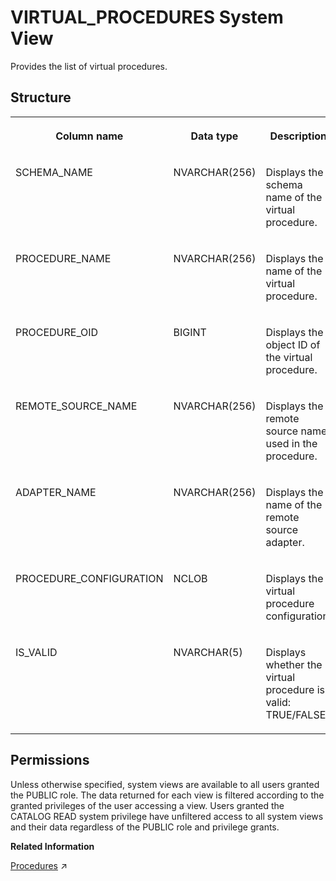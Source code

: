 <!-- loioacd0ac9f709247068dbe72b52d1f6a34 -->

# VIRTUAL\_PROCEDURES System View

Provides the list of virtual procedures.



## Structure


<table>
<tr>
<th valign="top">

Column name

</th>
<th valign="top">

Data type

</th>
<th valign="top">

Description

</th>
</tr>
<tr>
<td valign="top">

SCHEMA\_NAME

</td>
<td valign="top">

NVARCHAR\(256\)

</td>
<td valign="top">

Displays the schema name of the virtual procedure.

</td>
</tr>
<tr>
<td valign="top">

PROCEDURE\_NAME

</td>
<td valign="top">

NVARCHAR\(256\)

</td>
<td valign="top">

Displays the name of the virtual procedure.

</td>
</tr>
<tr>
<td valign="top">

PROCEDURE\_OID

</td>
<td valign="top">

BIGINT

</td>
<td valign="top">

Displays the object ID of the virtual procedure.

</td>
</tr>
<tr>
<td valign="top">

REMOTE\_SOURCE\_NAME

</td>
<td valign="top">

NVARCHAR\(256\)

</td>
<td valign="top">

Displays the remote source name used in the procedure.

</td>
</tr>
<tr>
<td valign="top">

ADAPTER\_NAME

</td>
<td valign="top">

NVARCHAR\(256\)

</td>
<td valign="top">

Displays the name of the remote source adapter.

</td>
</tr>
<tr>
<td valign="top">

PROCEDURE\_CONFIGURATION

</td>
<td valign="top">

NCLOB

</td>
<td valign="top">

Displays the virtual procedure configuration.

</td>
</tr>
<tr>
<td valign="top">

IS\_VALID

</td>
<td valign="top">

NVARCHAR\(5\)

</td>
<td valign="top">

Displays whether the virtual procedure is valid: TRUE/FALSE.

</td>
</tr>
</table>



<a name="loioacd0ac9f709247068dbe72b52d1f6a34__section_scn_cb1_fzb"/>

## Permissions

Unless otherwise specified, system views are available to all users granted the PUBLIC role. The data returned for each view is filtered according to the granted privileges of the user accessing a view. Users granted the CATALOG READ system privilege have unfiltered access to all system views and their data regardless of the PUBLIC role and privilege grants.

**Related Information**  


[Procedures](https://help.sap.com/viewer/d1cb63c8dd8e4c35a0f18aef632687f0/2024_3_QRC/en-US/d43d91578c3b42b3bacfd89aacf0d62f.html "") :arrow_upper_right:


